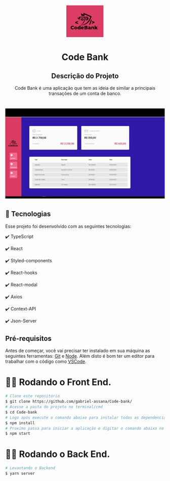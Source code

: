 <h1 align="center">
  <img src="./src/assets/codebank.png" height="100px" alt="Code Bank"/>
</h1>

<h1 align="center">
  Code Bank
</h1>

<h2 align="center" >Descrição do Projeto</h2>
<p align="center">
   Code Bank é uma aplicação que tem as ideia de similar a principais transações de um conta de banco.
</p>

<h1 align="center">
  <img alt="logo" title="#logo" src="./src/assets/codebank.gif" />
</h1>

## :rocket: Tecnologias

Esse projeto foi desenvolvido com as seguintes tecnologias:

✔️ TypeScript

✔️ React

✔️ Styled-components

✔️ React-hooks

✔️ React-modal

✔️ Axios

✔️ Context-API

  
✔️ Json-Server

<h2>Pré-requisitos</h2>

Antes de começar, você vai precisar ter instalado em sua máquina as seguintes ferramentas:
[Git](https://git-scm.com) e [Node](https://nodejs.org/pt-br/).
Além disto é bom ter um editor para trabalhar com o código como [VSCode](https://code.visualstudio.com/).

# 👨‍💻 Rodando o Front End.

```bash
# Clone este repositório
$ git clone https://github.com/gabriel-assana/Code-bank/
# Acesse a pasta do projeto no terminal/cmd
$ cd Code-bank
# Logo após execute o comando abaixo para instalar todas as dependencias da aplicação.
$ npm install
# Proximo passa para iniciar a aplicação e digitar o comando abaixo no terminal.
$ npm start
```
# 👨‍💻 Rodando o Back End.

```bash
# Levantando o Backend
$ yarn server
``` 
